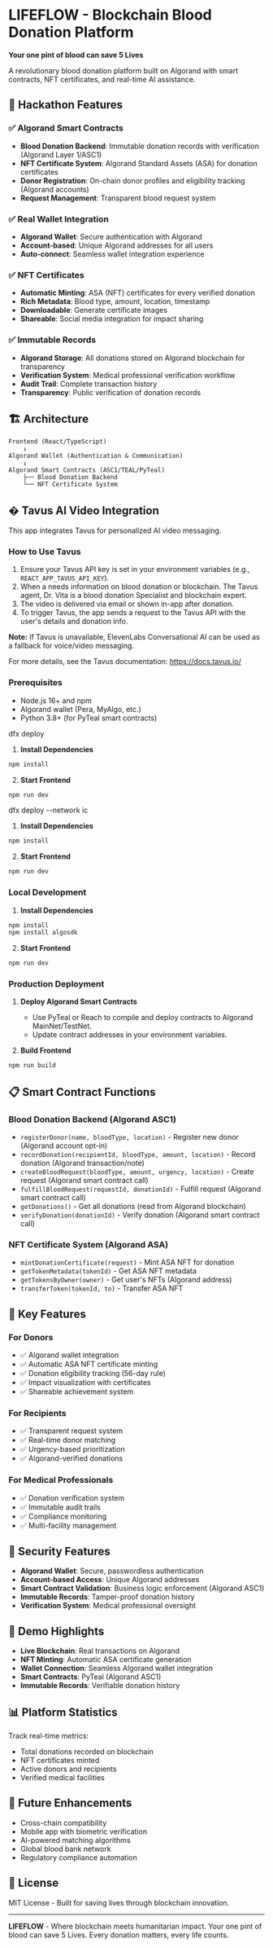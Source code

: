 # LIFEFLOW - Blockchain Blood Donation Platform

**Your one pint of blood can save 5 Lives**

A revolutionary blood donation platform built on Algorand with smart contracts, NFT certificates, and real-time AI assistance.

## 🚀 Hackathon Features

### ✅ Algorand Smart Contracts
- **Blood Donation Backend**: Immutable donation records with verification (Algorand Layer 1/ASC1)
- **NFT Certificate System**: Algorand Standard Assets (ASA) for donation certificates
- **Donor Registration**: On-chain donor profiles and eligibility tracking (Algorand accounts)
- **Request Management**: Transparent blood request system

### ✅ Real Wallet Integration
- **Algorand Wallet**: Secure authentication with Algorand
- **Account-based**: Unique Algorand addresses for all users
- **Auto-connect**: Seamless wallet integration experience

### ✅ NFT Certificates
- **Automatic Minting**: ASA (NFT) certificates for every verified donation
- **Rich Metadata**: Blood type, amount, location, timestamp
- **Downloadable**: Generate certificate images
- **Shareable**: Social media integration for impact sharing

### ✅ Immutable Records
- **Algorand Storage**: All donations stored on Algorand blockchain for transparency
- **Verification System**: Medical professional verification workflow
- **Audit Trail**: Complete transaction history
- **Transparency**: Public verification of donation records

## 🏗️ Architecture

```
Frontend (React/TypeScript)
    ↓
Algorand Wallet (Authentication & Communication)
    ↓
Algorand Smart Contracts (ASC1/TEAL/PyTeal)
    ├── Blood Donation Backend
    └── NFT Certificate System
```


## �️ Tavus AI Video Integration

This app integrates Tavus for personalized AI video messaging.

### How to Use Tavus

1. Ensure your Tavus API key is set in your environment variables (e.g., `REACT_APP_TAVUS_API_KEY`).
2. When a needs information on blood donation or blockchain. The Tavus agent, Dr. Vita is a blood donation Specialist and blockchain expert.
3. The video is delivered via email or shown in-app after donation.
4. To trigger Tavus, the app sends a request to the Tavus API with the user's details and donation info.

**Note:** If Tavus is unavailable, ElevenLabs Conversational AI can be used as a fallback for voice/video messaging.

For more details, see the Tavus documentation: https://docs.tavus.io/

### Prerequisites
- Node.js 16+ and npm
- Algorand wallet (Pera, MyAlgo, etc.)
- Python 3.8+ (for PyTeal smart contracts)

dfx deploy
1. **Install Dependencies**
```bash
npm install
```

2. **Start Frontend**
```bash
npm run dev
```

dfx deploy --network ic
1. **Install Dependencies**
```bash
npm install
```

2. **Start Frontend**
```bash
npm run dev
```
### Local Development

1. **Install Dependencies**
```bash
npm install
npm install algosdk
```

2. **Start Frontend**
```bash
npm run dev
```
### Production Deployment

1. **Deploy Algorand Smart Contracts**
   - Use PyTeal or Reach to compile and deploy contracts to Algorand MainNet/TestNet.
   - Update contract addresses in your environment variables.

2. **Build Frontend**
```bash
npm run build
```

## 📋 Smart Contract Functions

### Blood Donation Backend (Algorand ASC1)
- `registerDonor(name, bloodType, location)` - Register new donor (Algorand account opt-in)
- `recordDonation(recipientId, bloodType, amount, location)` - Record donation (Algorand transaction/note)
- `createBloodRequest(bloodType, amount, urgency, location)` - Create request (Algorand smart contract call)
- `fulfillBloodRequest(requestId, donationId)` - Fulfill request (Algorand smart contract call)
- `getDonations()` - Get all donations (read from Algorand blockchain)
- `verifyDonation(donationId)` - Verify donation (Algorand smart contract call)

### NFT Certificate System (Algorand ASA)
- `mintDonationCertificate(request)` - Mint ASA NFT for donation
- `getTokenMetadata(tokenId)` - Get ASA NFT metadata
- `getTokensByOwner(owner)` - Get user's NFTs (Algorand address)
- `transferToken(tokenId, to)` - Transfer ASA NFT

## 🎯 Key Features

### For Donors
- ✅ Algorand wallet integration
- ✅ Automatic ASA NFT certificate minting
- ✅ Donation eligibility tracking (56-day rule)
- ✅ Impact visualization with certificates
- ✅ Shareable achievement system

### For Recipients
- ✅ Transparent request system
- ✅ Real-time donor matching
- ✅ Urgency-based prioritization
- ✅ Algorand-verified donations

### For Medical Professionals
- ✅ Donation verification system
- ✅ Immutable audit trails
- ✅ Compliance monitoring
- ✅ Multi-facility management

## 🔐 Security Features

- **Algorand Wallet**: Secure, passwordless authentication
- **Account-based Access**: Unique Algorand addresses
- **Smart Contract Validation**: Business logic enforcement (Algorand ASC1)
- **Immutable Records**: Tamper-proof donation history
- **Verification System**: Medical professional oversight

## 🌟 Demo Highlights

- **Live Blockchain**: Real transactions on Algorand
- **NFT Minting**: Automatic ASA certificate generation
- **Wallet Connection**: Seamless Algorand wallet integration
- **Smart Contracts**: PyTeal (Algorand ASC1)
- **Immutable Records**: Verifiable donation history

## 📊 Platform Statistics

Track real-time metrics:
- Total donations recorded on blockchain
- NFT certificates minted
- Active donors and recipients
- Verified medical facilities

## 🚀 Future Enhancements

- Cross-chain compatibility
- Mobile app with biometric verification
- AI-powered matching algorithms
- Global blood bank network
- Regulatory compliance automation

## 📄 License

MIT License - Built for saving lives through blockchain innovation.

---

**LIFEFLOW** - Where blockchain meets humanitarian impact. Your one pint of blood can save 5 Lives. Every donation matters, every life counts.
